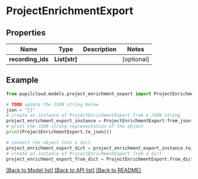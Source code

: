 # ProjectEnrichmentExport


## Properties

Name | Type | Description | Notes
------------ | ------------- | ------------- | -------------
**recording_ids** | **List[str]** |  | [optional] 

## Example

```python
from pupilcloud.models.project_enrichment_export import ProjectEnrichmentExport

# TODO update the JSON string below
json = "{}"
# create an instance of ProjectEnrichmentExport from a JSON string
project_enrichment_export_instance = ProjectEnrichmentExport.from_json(json)
# print the JSON string representation of the object
print(ProjectEnrichmentExport.to_json())

# convert the object into a dict
project_enrichment_export_dict = project_enrichment_export_instance.to_dict()
# create an instance of ProjectEnrichmentExport from a dict
project_enrichment_export_from_dict = ProjectEnrichmentExport.from_dict(project_enrichment_export_dict)
```
[[Back to Model list]](../README.md#documentation-for-models) [[Back to API list]](../README.md#documentation-for-api-endpoints) [[Back to README]](../README.md)


